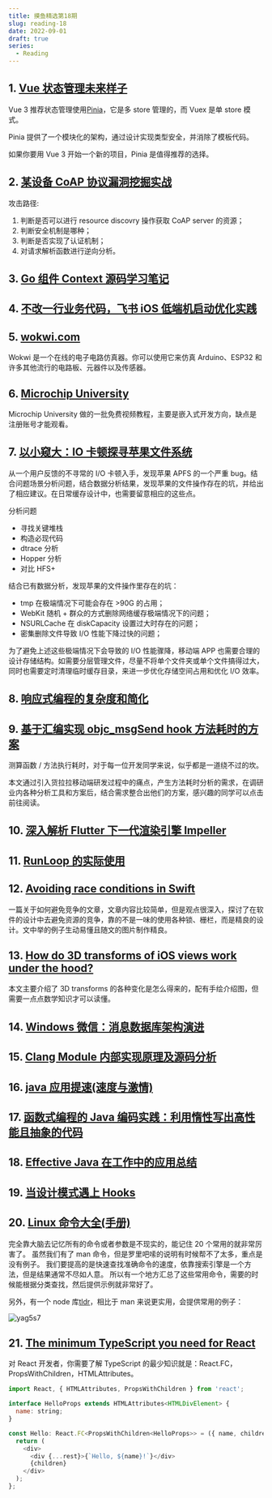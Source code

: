 ```yaml
---
title: 摸鱼精选第18期
slug: reading-18
date: 2022-09-01
draft: true
series:
  - Reading
---
```


## 1. [Vue 状态管理未来样子](https://mp.weixin.qq.com/s/leAUhqi0YY1EBSv_5JQ_hw)

Vue 3 推荐状态管理使用[Pinia](https://pinia.vuejs.org/)，它是多 store 管理的，而 Vuex 是单 store 模式。

Pinia 提供了一个模块化的架构，通过设计实现类型安全，并消除了模板代码。

如果你要用 Vue 3 开始一个新的项目，Pinia 是值得推荐的选择。

## 2. [某设备 CoAP 协议漏洞挖掘实战](https://mp.weixin.qq.com/s/sw1VuD2wXhXjQT9URIVxFQ)

攻击路径:

1. 判断是否可以进行 resource discovry 操作获取 CoAP server 的资源；
2. 判断安全机制是哪种；
3. 判断是否实现了认证机制；
4. 对请求解析函数进行逆向分析。

## 3. [Go 组件 Context 源码学习笔记](https://mp.weixin.qq.com/s/PoXSEDHRyKCyjibFGS0wHw)

## 4. [不改一行业务代码，飞书 iOS 低端机启动优化实践](https://mp.weixin.qq.com/s/KQJ5QXHdhwHRN65KdD45qA)

## 5. [wokwi.com](https://wokwi.com/)

Wokwi 是一个在线的电子电路仿真器。你可以使用它来仿真 Arduino、ESP32 和许多其他流行的电路板、元器件以及传感器。

## 6. [Microchip University](https://mu.microchip.com/page/cmu)

Microchip University 做的一批免费视频教程，主要是嵌入式开发方向，缺点是注册账号才能观看。

## 7. [以小窥大：IO 卡顿探寻苹果文件系统](https://mp.weixin.qq.com/s/_bdY3hvd8VBEAfgxmMVf_A)

从一个用户反馈的不寻常的 I/O 卡顿入手，发现苹果 APFS 的一个严重 bug。结合问题场景分析问题，结合数据分析结果，发现苹果的文件操作存在的坑，并给出了相应建议。在日常缓存设计中，也需要留意相应的这些点。

分析问题

- 寻找关键堆栈
- 构造必现代码
- dtrace 分析
- Hopper 分析
- 对比 HFS+

结合已有数据分析，发现苹果的文件操作里存在的坑：

- tmp 在极端情况下可能会存在 >90G 的占用；
- WebKit 随机 + 群众的方式删除网络缓存极端情况下的问题；
- NSURLCache 在 diskCapacity 设置过大时存在的问题；
- 密集删除文件导致 I/O 性能下降过快的问题；

为了避免上述这些极端情况下会导致的 I/O 性能骤降，移动端 APP 也需要合理的设计存储结构。如需要分层管理文件，尽量不将单个文件夹或单个文件搞得过大，同时也需要定时清理临时缓存目录，来进一步优化存储空间占用和优化 I/O 效率。

## 8. [响应式编程的复杂度和简化](https://mp.weixin.qq.com/s/7jUGbSmR87FkTRqsm20NFQ)

## 9. [基于汇编实现 objc_msgSend hook 方法耗时的方案](https://juejin.cn/post/7134877291716280328)

测算函数 / 方法执行耗时，对于每一位开发同学来说，似乎都是一道绕不过的坎。

本文通过引入货拉拉移动端研发过程中的痛点，产生方法耗时分析的需求，在调研业内各种分析工具和方案后，结合需求整合出他们的方案，感兴趣的同学可以点击前往阅读。

## 10. [深入解析 Flutter 下一代渲染引擎 Impeller](https://mp.weixin.qq.com/s/GptJbPXPediNRc4KvZzr6g)

## 11. [RunLoop 的实际使用](https://mp.weixin.qq.com/s/GrkCUyxsoxqdkbeJcoAIdw)

## 12. [Avoiding race conditions in Swift](https://medium.com/swiftcairo/avoiding-race-conditions-in-swift-9ccef0ec0b26)

一篇关于如何避免竞争的文章，文章内容比较简单，但是观点很深入，探讨了在软件的设计中去避免资源的竞争，靠的不是一味的使用各种锁、栅栏，而是精良的设计。文中举的例子生动易懂且随文的图片制作精良。

## 13. [How do 3D transforms of iOS views work under the hood?](https://www.thealexanderlee.com/blog/how-do-3d-transforms-of-ios-views-work-under-the-hood)

本文主要介绍了 3D transforms 的各种变化是怎么得来的，配有手绘介绍图，但需要一点点数学知识才可以读懂。

## 14. [Windows 微信：消息数据库架构演进](https://mp.weixin.qq.com/s/bFCbfBruIA_MJGc_JFSaCA)

## 15. [Clang Module 内部实现原理及源码分析](https://mp.weixin.qq.com/s/fm_Wxrs9o6V53jtGdp3v9w)

## 16. [java 应用提速(速度与激情)](https://mp.weixin.qq.com/s/CTFcwer2htssKszjhnOXtQ)

## 17. [函数式编程的 Java 编码实践：利用惰性写出高性能且抽象的代码](https://mp.weixin.qq.com/s/e-9hrjWK513VJqqyeGLxrQ)

## 18. [Effective Java 在工作中的应用总结](https://mp.weixin.qq.com/s/vbUjYG8E5mOjxynwhNvbyg)

## 19. [当设计模式遇上 Hooks](https://mp.weixin.qq.com/s/hh4_079ee3ppjNUtIYEYgQ)

## 20. [Linux 命令大全(手册)](https://www.linuxcool.com/)

完全靠大脑去记忆所有的命令或者参数是不现实的，能记住 20 个常用的就非常厉害了。
虽然我们有了 man 命令，但是罗里吧嗦的说明有时候帮不了太多，重点是没有例子。
我们要提高的是快速查找准确命令的速度，依靠搜索引擎是一个方法，但是结果通常不尽如人意。
所以有一个地方汇总了这些常用命令，需要的时候能根据分类查找，然后提供示例就非常好了。

另外，有一个 node 库[tldr](https://github.com/tldr-pages/tldr)，相比于 man 来说更实用，会提供常用的例子：

![yag5s7](https://cdn.zhangwen.site/uPic/yag5s7.png)

## 21. [The minimum TypeScript you need for React](https://ente.io/blog/tech/typescript-for-react/)

对 React 开发者，你需要了解 TypeScript 的最少知识就是：React.FC，PropsWithChildren，HTMLAttributes。

```javascript
import React, { HTMLAttributes, PropsWithChildren } from 'react';

interface HelloProps extends HTMLAttributes<HTMLDivElement> {
  name: string;
}

const Hello: React.FC<PropsWithChildren<HelloProps>> = ({ name, children, ...rest }) => {
  return (
    <div>
      <div {...rest}>{`Hello, ${name}!`}</div>
      {children}
    </div>
  );
};
```
